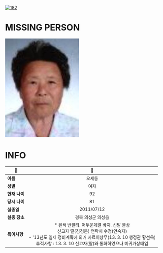 [![182](https://img.shields.io/badge/%EC%8B%A4%EC%A2%85%EC%8B%A0%EA%B3%A0%EB%8A%94%20%EA%B5%AD%EB%B2%88%EC%97%86%EC%9D%B4-182-blue)](http://safe182.go.kr/index.do)

# MISSING PERSON

<img src="./missing_person.jpg">

# INFO

|🔑|💎|
|--|:--:|
|**이름**|오세동|
|**성별**|여자|
|**현재 나이**|92|
|**당시 나이**|81|
|**실종일**|2011/07/12|
|**실종 장소**|경북 의성군 의성읍 |
|**특이사항**|* 흰색 반팔티. 어두운계열 바지. 신발 불상</br>신고자 딸(김경분) 연락처 수정(안숙자)</br>- '13년도 일제 정비계획에 의거 자료이상무(13. 3. 10  행정관 황선옥)</br>   추적사항 : 13. 3. 10 신고자(딸)와 통화하였으나 미귀가상태임|
